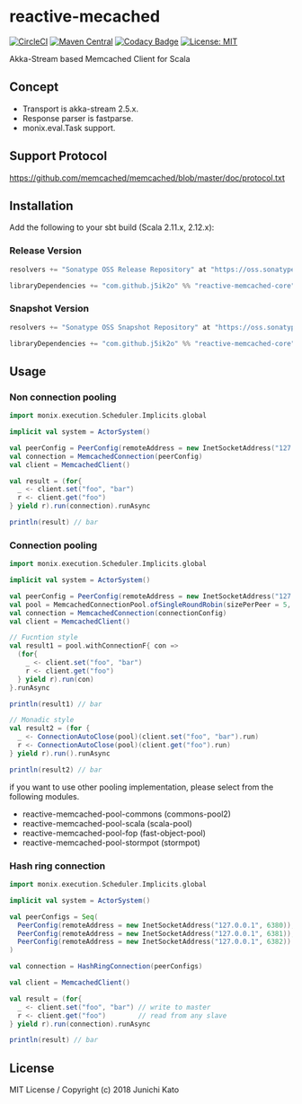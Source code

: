 # reactive-mecached

[![CircleCI](https://circleci.com/gh/j5ik2o/reactive-memcached/tree/master.svg?style=svg)](https://circleci.com/gh/j5ik2o/reactive-memcached/tree/master)
[![Maven Central](https://maven-badges.herokuapp.com/maven-central/com.github.j5ik2o/reactive-redis_2.12/badge.svg)](https://maven-badges.herokuapp.com/maven-central/com.github.j5ik2o/reactive-redis_2.12)
[![Codacy Badge](https://api.codacy.com/project/badge/Grade/0f8d5414b1da449d85299daa9934c899)](https://www.codacy.com/app/j5ik2o/reactive-memached?utm_source=github.com&amp;utm_medium=referral&amp;utm_content=j5ik2o/reactive-memached&amp;utm_campaign=Badge_Grade)
[![License: MIT](http://img.shields.io/badge/license-MIT-orange.svg)](LICENSE)

Akka-Stream based Memcached Client for Scala

## Concept

- Transport is akka-stream 2.5.x.
- Response parser is fastparse.
- monix.eval.Task support.

## Support Protocol

https://github.com/memcached/memcached/blob/master/doc/protocol.txt

## Installation

Add the following to your sbt build (Scala 2.11.x, 2.12.x):

### Release Version

```scala
resolvers += "Sonatype OSS Release Repository" at "https://oss.sonatype.org/content/repositories/releases/"

libraryDependencies += "com.github.j5ik2o" %% "reactive-memcached-core" % "1.0.3"
```

### Snapshot Version

```scala
resolvers += "Sonatype OSS Snapshot Repository" at "https://oss.sonatype.org/content/repositories/snapshots/"

libraryDependencies += "com.github.j5ik2o" %% "reactive-memcached-core" % "1.0.4-SNAPSHOT"
```

## Usage

### Non connection pooling

```scala
import monix.execution.Scheduler.Implicits.global

implicit val system = ActorSystem()

val peerConfig = PeerConfig(remoteAddress = new InetSocketAddress("127.0.0.1", 6379))
val connection = MemcachedConnection(peerConfig)
val client = MemcachedClient()

val result = (for{
  _ <- client.set("foo", "bar")
  r <- client.get("foo")
} yield r).run(connection).runAsync

println(result) // bar
```

### Connection pooling

```scala
import monix.execution.Scheduler.Implicits.global

implicit val system = ActorSystem()

val peerConfig = PeerConfig(remoteAddress = new InetSocketAddress("127.0.0.1", 6379))
val pool = MemcachedConnectionPool.ofSingleRoundRobin(sizePerPeer = 5, peerConfig, RedisConnection(_)) // powered by RoundRobinPool
val connection = MemcachedConnection(connectionConfig)
val client = MemcachedClient()

// Fucntion style
val result1 = pool.withConnectionF{ con =>
  (for{
    _ <- client.set("foo", "bar")
    r <- client.get("foo")
  } yield r).run(con) 
}.runAsync

println(result1) // bar

// Monadic style
val result2 = (for {
  _ <- ConnectionAutoClose(pool)(client.set("foo", "bar").run)
  r <- ConnectionAutoClose(pool)(client.get("foo").run)
} yield r).run().runAsync

println(result2) // bar
```

if you want to use other pooling implementation, please select from the following modules.

- reactive-memcached-pool-commons (commons-pool2)
- reactive-memcached-pool-scala (scala-pool)
- reactive-memcached-pool-fop (fast-object-pool)
- reactive-memcached-pool-stormpot (stormpot)

### Hash ring connection

```scala
import monix.execution.Scheduler.Implicits.global

implicit val system = ActorSystem()

val peerConfigs = Seq(
  PeerConfig(remoteAddress = new InetSocketAddress("127.0.0.1", 6380)),
  PeerConfig(remoteAddress = new InetSocketAddress("127.0.0.1", 6381)),
  PeerConfig(remoteAddress = new InetSocketAddress("127.0.0.1", 6382))
)

val connection = HashRingConnection(peerConfigs)

val client = MemcachedClient()

val result = (for{
  _ <- client.set("foo", "bar") // write to master
  r <- client.get("foo")        // read from any slave
} yield r).run(connection).runAsync

println(result) // bar
```

## License

MIT License / Copyright (c) 2018 Junichi Kato

